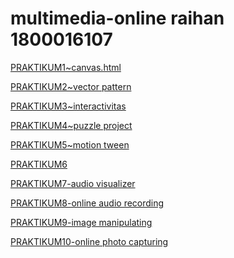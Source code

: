 <html>
<body>

<h1>multimedia-online raihan 1800016107</h1>

<p><a href="projek.html">PRAKTIKUM1~canvas.html</a></p>
<p><a href="projek2.html">PRAKTIKUM2~vector pattern</a></p>
<p><a href="praktikum3.html">PRAKTIKUM3~interactivitas</a></p>
<p><a href="prak4/prak4.html">PRAKTIKUM4~puzzle project</a></p>
<p><a href="praktikum5.html">PRAKTIKUM5~motion tween</a></p>
<p><a href="">PRAKTIKUM6</a></p>
<p><a href="prak 7/praktikum7.html">PRAKTIKUM7-audio visualizer</a></p>
<p><a href="praktikum8.html">PRAKTIKUM8-online audio recording </a></p>
<p><a href="prak9/praktikum9">PRAKTIKUM9-image manipulating</a></p>
<p><a href="praktikum10.html">PRAKTIKUM10-online photo capturing</a></p>




</body>
</html>
